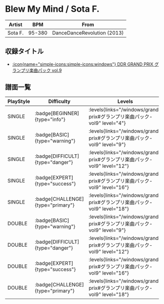 # Blew My Mind / Sota F.

|Artist|BPM|From|
|------|---|----|
|Sota F.|95-380|DanceDanceRevolution (2013)|

## 収録タイトル

- [:icon{name="simple-icons:simple-icons:windows"} DDR GRAND PRIX グランプリ楽曲パック vol.9](/windows/grand-prix#グランプリ楽曲パック-vol9)

## 譜面一覧

|PlayStyle|Difficulty|Levels|Notes|Movie|
|---------|----------|------|-----|-----|
|SINGLE| :badge[BEGINNER]{type="info"}| :levels{links="/windows/grand-prix#グランプリ楽曲パック-vol9" level="4"}|129/3||
|SINGLE| :badge[BASIC]{type="warning"}| :levels{links="/windows/grand-prix#グランプリ楽曲パック-vol9" level="9"}|290/21||
|SINGLE| :badge[DIFFICULT]{type="danger"}| :levels{links="/windows/grand-prix#グランプリ楽曲パック-vol9" level="12"}|419/18||
|SINGLE| :badge[EXPERT]{type="success"}| :levels{links="/windows/grand-prix#グランプリ楽曲パック-vol9" level="16"}|584/17||
|SINGLE| :badge[CHALLENGE]{type="primary"}| :levels{links="/windows/grand-prix#グランプリ楽曲パック-vol9" level="18"}|665/46(2)||
|DOUBLE| :badge[BASIC]{type="warning"}| :levels{links="/windows/grand-prix#グランプリ楽曲パック-vol9" level="9"}|292/19||
|DOUBLE| :badge[DIFFICULT]{type="danger"}| :levels{links="/windows/grand-prix#グランプリ楽曲パック-vol9" level="12"}|421/18||
|DOUBLE| :badge[EXPERT]{type="success"}| :levels{links="/windows/grand-prix#グランプリ楽曲パック-vol9" level="16"}|581/14||
|DOUBLE| :badge[CHALLENGE]{type="primary"}| :levels{links="/windows/grand-prix#グランプリ楽曲パック-vol9" level="18"}|662/46(2)||
